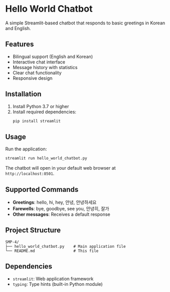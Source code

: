 # Hello World Chatbot

A simple Streamlit-based chatbot that responds to basic greetings in Korean and English.

## Features

- Bilingual support (English and Korean)
- Interactive chat interface
- Message history with statistics
- Clear chat functionality
- Responsive design

## Installation

1. Install Python 3.7 or higher
2. Install required dependencies:
   ```bash
   pip install streamlit
   ```

## Usage

Run the application:
```bash
streamlit run hello_world_chatbot.py
```

The chatbot will open in your default web browser at `http://localhost:8501`.

## Supported Commands

- **Greetings**: hello, hi, hey, 안녕, 안녕하세요
- **Farewells**: bye, goodbye, see you, 안녕히, 잘가
- **Other messages**: Receives a default response

## Project Structure

```
SMP-4/
├── hello_world_chatbot.py    # Main application file
└── README.md                 # This file
```

## Dependencies

- `streamlit`: Web application framework
- `typing`: Type hints (built-in Python module)
